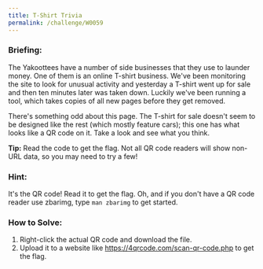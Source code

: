 ```yaml
---
title: T-Shirt Trivia
permalink: /challenge/W0059
---
```


### Briefing: 
The Yakoottees have a number of side businesses that they use to launder money. One of them is an online T-shirt business. We've been monitoring the site to look for unusual activity and yesterday a T-shirt went up for sale and then ten minutes later was taken down. Luckily we've been running a tool, which takes copies of all new pages before they get removed.

There's something odd about this page. The T-shirt for sale doesn't seem to be designed like the rest (which mostly feature cars); this one has what looks like a QR code on it. Take a look and see what you think.

**Tip:** Read the code to get the flag. Not all QR code readers will show non-URL data, so you may need to try a few!

### Hint:
It's the QR code! Read it to get the flag. Oh, and if you don't have a QR code reader use zbarimg, type `man zbarimg` to get started.

### How to Solve: 
1. Right-click the actual QR code and download the file.
2. Upload it to a website like https://4qrcode.com/scan-qr-code.php to get the flag.
